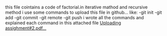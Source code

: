 this file cointains a code of factorial.in iterative mathod and recursive method
i use some commands to upload this file in github...
like:
-git init 
-git add
-git commit
-git remote
-git push
i wrote all the commands and explained each command in this attached file
[Uploading assighment#2.pdf…]()

